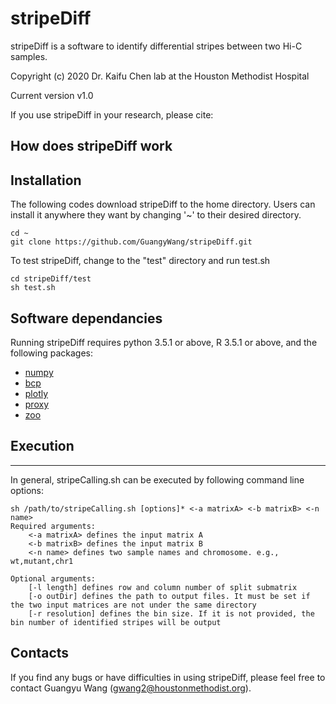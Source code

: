 # stripeDiff
stripeDiff is a software to identify differential stripes between two Hi-C samples. 

Copyright (c) 2020 Dr. Kaifu Chen lab at the Houston Methodist Hospital

Current version v1.0

If you use stripeDiff in your research, please cite: 


## How does stripeDiff work


## Installation
The following codes download stripeDiff to the home directory. Users can install it anywhere they want by changing '~' to their desired directory.

    cd ~
    git clone https://github.com/GuangyWang/stripeDiff.git
    
To test stripeDiff, change to the "test" directory and run test.sh

    cd stripeDiff/test
    sh test.sh


## Software dependancies
Running stripeDiff requires python 3.5.1 or above, R 3.5.1 or above, and the following packages:
- [numpy](https://numpy.org)
- [bcp](https://cran.r-project.org/web/packages/bcp/index.html)
- [plotly](https://cran.r-project.org/web/packages/plotly/index.html)
- [proxy](https://cran.r-project.org/web/packages/proxy/index.html)
- [zoo](https://cran.r-project.org/web/packages/zoo/index.html)


## Execution
----------
In general, stripeCalling.sh can be executed by following command line options:

    sh /path/to/stripeCalling.sh [options]* <-a matrixA> <-b matrixB> <-n name>
    Required arguments:
        <-a matrixA> defines the input matrix A
        <-b matrixB> defines the input matrix B
        <-n name> defines two sample names and chromosome. e.g., wt,mutant,chr1
    
    Optional arguments:
        [-l length] defines row and column number of split submatrix
        [-o outDir] defines the path to output files. It must be set if the two input matrices are not under the same directory
        [-r resolution] defines the bin size. If it is not provided, the bin number of identified stripes will be output


## Contacts
If you find any bugs or have difficulties in using stripeDiff, please feel free to contact Guangyu Wang (gwang2@houstonmethodist.org).
